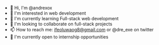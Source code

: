 - 👋 Hi, I'm @andrexox
- 👀 I'm interested in web development
- 🌱 I'm currently learning Full-stack web development
- 💞️ I'm looking to collaborate on full-stack projects
- 📫 How to reach me: ifeoluwaog8@gmail.com or @dre_exe on twitter
- 💼 I'm currently open to internship opportunities

<!---
andrexox/andrexox is a ✨ special ✨ repository because its `README.md` (this file) appears on your GitHub profile.
You can click the Preview link to take a look at your changes.
--->
